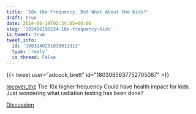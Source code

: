 ```yaml
---
title: '10x the Frequency, But What About the Kids?'
draft: true
date: 2024-06-19T02:34:05+00:00
slug: '202406190234-10x-frequency-kids'
is_tweet: true
tweet_info:
  id: '1803149201830011313'
  type: 'reply'
  is_thread: False
---
```




{{< tweet user="adcock_brett" id="1803085637752705087" >}}

[@cover_thz](https://x.com/cover_thz) The 10x higher frequency Could have health impact for kids. Just wondering what radiation testing has been done?

[Discussion](https://x.com/sytelus/status/1803149201830011313)
